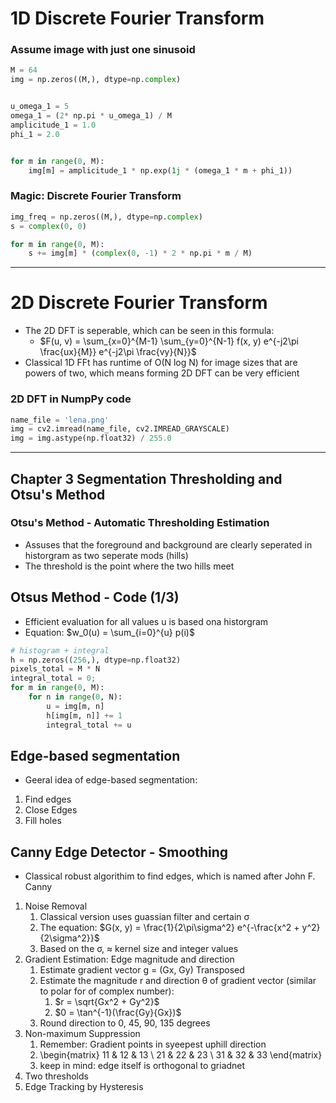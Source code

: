 # 1D Discrete Fourier Transform

###  Assume image with just one sinusoid
```python
M = 64
img = np.zeros((M,), dtype=np.complex)


u_omega_1 = 5
omega_1 = (2* np.pi * u_omega_1) / M
amplicitude_1 = 1.0
phi_1 = 2.0                               


for m in range(0, M):
    img[m] = amplicitude_1 * np.exp(1j * (omega_1 * m + phi_1))
```

### Magic: Discrete Fourier Transform
```python
img_freq = np.zeros((M,), dtype=np.complex)
s = complex(0, 0)

for m in range(0, M):
    s += img[m] * (complex(0, -1) * 2 * np.pi * m / M)
```

---

# 2D Discrete Fourier Transform

- The 2D DFT is seperable, which can be seen in this formula:
  - $F(u, v) = \sum_{x=0}^{M-1} \sum_{y=0}^{N-1} f(x, y) e^{-j2\pi \frac{ux}{M}} e^{-j2\pi \frac{vy}{N}}$
- Classical 1D FFt has runtime of O(N log N) for image sizes that are powers of two, which means forming 2D DFT can be very efficient

### 2D DFT in NumpPy code
```python
name_file = 'lena.png'
img = cv2.imread(name_file, cv2.IMREAD_GRAYSCALE)
img = img.astype(np.float32) / 255.0

```

***
## Chapter 3 Segmentation Thresholding and Otsu's Method

### Otsu's Method - Automatic Thresholding Estimation
- Assuses that the foreground and background are clearly seperated in historgram as two seperate mods (hills)
- The threshold is the point where the two hills meet

## Otsus Method - Code (1/3)
- Efficient evaluation for all values u is based ona  historgram
- Equation: $w_0(u) = \sum_{i=0}^{u} p(i)$
```python
# histogram + integral
h = np.zeros((256,), dtype=np.float32)
pixels_total = M * N
integral_total = 0;
for m in range(0, M):
    for n in range(0, N):
        u = img[m, n]
        h[img[m, n]] += 1
        integral_total += u
```

## Edge-based segmentation
- Geeral idea of edge-based segmentation:
1. Find edges
2. Close Edges
3. Fill holes

## Canny Edge Detector - Smoothing
- Classical robust algorithim to find edges, which is named after John F. Canny
1. Noise Removal
   1. Classical version uses guassian filter and certain σ
   2. The equation: $G(x, y) = \frac{1}{2\pi\sigma^2} e^{-\frac{x^2 + y^2}{2\sigma^2}}$
   3. Based on the σ, ≈ kernel size and integer values
2. Gradient Estimation: Edge magnitude and direction
    1. Estimate gradient vector g = (Gx, Gy) Transposed
    2. Estimate the magnitude r and direction θ of gradient vector (similar to polar for of complex number):
       1. $r = \sqrt{Gx^2 + Gy^2}$
       2. $0 = \tan^{-1}(\frac{Gy}{Gx})$
    3. Round direction to 0, 45, 90, 135 degrees
3. Non-maximum Suppression
   1. Remember: Gradient points in syeepest uphill direction
   2. \begin{matrix} 11 & 12 & 13 \\ 21 & 22 & 23 \\ 31 & 32 & 33 \end{matrix}
   3. keep in mind: edge itself is orthogonal to griadnet 
4. Two thresholds
5. Edge Tracking by Hysteresis


